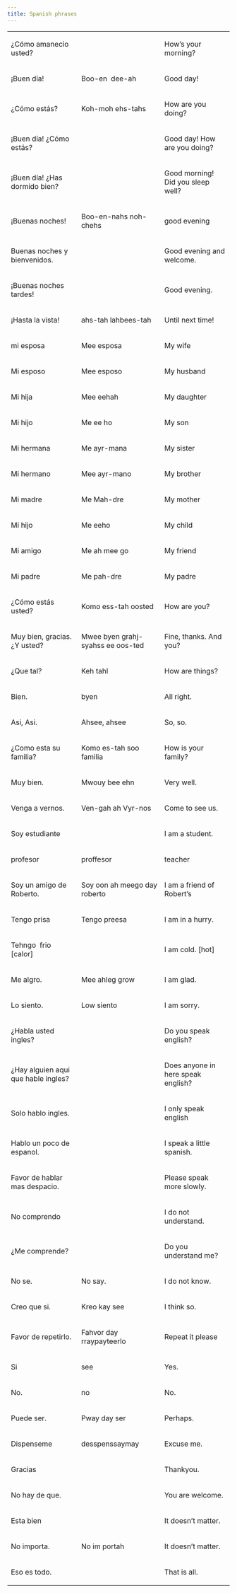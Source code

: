 ```yaml
---
title: Spanish phrases
---
```


</span></p><p class="c3 c8"><span class="c12"></span></p><p class="c3 c8"><span class="c12"></span></p><p class="c3 c8"><span class="c12"></span></p><a id="t.48dfca53135deb7184b22907c0470039946ce863"></a><a id="t.0"></a><table class="c14"><tbody><tr class="c9"><td class="c0" colspan="1" rowspan="1"><p class="c3"><span class="c2">&iquest;C&oacute;mo amanecio usted?</span></p></td><td class="c4" colspan="1" rowspan="1"><p class="c8 c10"><span class="c2"></span></p></td><td class="c6" colspan="1" rowspan="1"><p class="c1"><span class="c2">How&rsquo;s your morning?</span></p></td></tr><tr class="c9"><td class="c0" colspan="1" rowspan="1"><p class="c3"><span class="c2">&iexcl;Buen d&iacute;a!</span></p></td><td class="c4" colspan="1" rowspan="1"><p class="c1"><span class="c2">Boo-en &nbsp;dee-ah</span></p></td><td class="c6" colspan="1" rowspan="1"><p class="c1"><span class="c2">Good day!</span></p></td></tr><tr class="c9"><td class="c0" colspan="1" rowspan="1"><p class="c3"><span class="c2">&iquest;C&oacute;mo est&aacute;s?</span></p></td><td class="c4" colspan="1" rowspan="1"><p class="c1"><span class="c2">Koh-moh ehs-tahs</span></p></td><td class="c6" colspan="1" rowspan="1"><p class="c1"><span class="c2">How are you doing?</span></p></td></tr><tr class="c9"><td class="c0" colspan="1" rowspan="1"><p class="c3"><span class="c2">&iexcl;Buen d&iacute;a! &iquest;C&oacute;mo est&aacute;s?</span></p></td><td class="c4" colspan="1" rowspan="1"><p class="c1 c8"><span class="c2"></span></p></td><td class="c6" colspan="1" rowspan="1"><p class="c1"><span class="c2">Good day! How are you doing?</span></p></td></tr><tr class="c9"><td class="c0" colspan="1" rowspan="1"><p class="c3"><span class="c2">&iexcl;Buen d&iacute;a! &iquest;Has dormido bien?</span></p></td><td class="c4" colspan="1" rowspan="1"><p class="c1 c8"><span class="c2"></span></p></td><td class="c6" colspan="1" rowspan="1"><p class="c1"><span class="c2">Good morning! Did you sleep well?</span></p></td></tr><tr class="c9"><td class="c0" colspan="1" rowspan="1"><p class="c3"><span class="c2">&iexcl;Buenas noches!</span></p></td><td class="c4" colspan="1" rowspan="1"><p class="c1"><span class="c2">Boo-en-nahs noh-chehs</span></p></td><td class="c6" colspan="1" rowspan="1"><p class="c1"><span class="c2">good evening</span></p></td></tr><tr class="c9"><td class="c0" colspan="1" rowspan="1"><p class="c3"><span class="c2">Buenas noches y bienvenidos.</span></p></td><td class="c4" colspan="1" rowspan="1"><p class="c1 c8"><span class="c2"></span></p></td><td class="c6" colspan="1" rowspan="1"><p class="c1"><span class="c2">Good evening and welcome.</span></p></td></tr><tr class="c9"><td class="c0" colspan="1" rowspan="1"><p class="c3"><span class="c2">&iexcl;Buenas noches tardes!</span></p></td><td class="c4" colspan="1" rowspan="1"><p class="c1 c8"><span class="c2"></span></p></td><td class="c6" colspan="1" rowspan="1"><p class="c1"><span class="c2">Good evening.</span></p></td></tr><tr class="c9"><td class="c0" colspan="1" rowspan="1"><p class="c3"><span class="c2">&iexcl;Hasta la vista!</span></p></td><td class="c4" colspan="1" rowspan="1"><p class="c1 c5"><span class="c7">ahs-tah lahbees-tah</span></p></td><td class="c6" colspan="1" rowspan="1"><p class="c1"><span class="c2">Until next time!</span></p></td></tr><tr class="c9"><td class="c0" colspan="1" rowspan="1"><p class="c3"><span class="c2">mi esposa</span></p></td><td class="c4" colspan="1" rowspan="1"><p class="c1 c5"><span class="c7">Mee esposa</span></p></td><td class="c6" colspan="1" rowspan="1"><p class="c1"><span class="c2">My wife</span></p></td></tr><tr class="c9"><td class="c0" colspan="1" rowspan="1"><p class="c3"><span class="c2">Mi esposo</span></p></td><td class="c4" colspan="1" rowspan="1"><p class="c1 c5"><span class="c7">Mee esposo</span></p></td><td class="c6" colspan="1" rowspan="1"><p class="c1"><span class="c2">My husband</span></p></td></tr><tr class="c9"><td class="c0" colspan="1" rowspan="1"><p class="c3"><span class="c2">Mi hija</span></p></td><td class="c4" colspan="1" rowspan="1"><p class="c1 c5"><span class="c7">Mee eehah</span></p></td><td class="c6" colspan="1" rowspan="1"><p class="c1"><span class="c2">My daughter</span></p></td></tr><tr class="c9"><td class="c0" colspan="1" rowspan="1"><p class="c3"><span class="c2">Mi hijo</span></p></td><td class="c4" colspan="1" rowspan="1"><p class="c1 c5"><span class="c7">Me ee ho</span></p></td><td class="c6" colspan="1" rowspan="1"><p class="c1"><span class="c2">My son</span></p></td></tr><tr class="c9"><td class="c0" colspan="1" rowspan="1"><p class="c3"><span class="c2">Mi hermana</span></p></td><td class="c4" colspan="1" rowspan="1"><p class="c1 c5"><span class="c7">Me ayr-mana</span></p></td><td class="c6" colspan="1" rowspan="1"><p class="c1"><span class="c2">My sister</span></p></td></tr><tr class="c9"><td class="c0" colspan="1" rowspan="1"><p class="c3"><span class="c2">Mi hermano</span></p></td><td class="c4" colspan="1" rowspan="1"><p class="c1 c5"><span class="c7">Mee ayr-mano</span></p></td><td class="c6" colspan="1" rowspan="1"><p class="c1"><span class="c2">My brother</span></p></td></tr><tr class="c9"><td class="c0" colspan="1" rowspan="1"><p class="c3"><span class="c2">Mi madre</span></p></td><td class="c4" colspan="1" rowspan="1"><p class="c1 c5"><span class="c7">Me Mah-dre</span></p></td><td class="c6" colspan="1" rowspan="1"><p class="c1"><span class="c2">My mother</span></p></td></tr><tr class="c9"><td class="c0" colspan="1" rowspan="1"><p class="c3"><span class="c2">Mi hijo</span></p></td><td class="c4" colspan="1" rowspan="1"><p class="c1 c5"><span class="c7">Me eeho</span></p></td><td class="c6" colspan="1" rowspan="1"><p class="c1"><span class="c2">My child</span></p></td></tr><tr class="c9"><td class="c0" colspan="1" rowspan="1"><p class="c3"><span class="c2">Mi amigo</span></p></td><td class="c4" colspan="1" rowspan="1"><p class="c1 c5"><span class="c7">Me ah mee go</span></p></td><td class="c6" colspan="1" rowspan="1"><p class="c1"><span class="c2">My friend</span></p></td></tr><tr class="c9"><td class="c0" colspan="1" rowspan="1"><p class="c3"><span class="c2">Mi padre</span></p></td><td class="c4" colspan="1" rowspan="1"><p class="c1 c5"><span class="c7">Me pah-dre</span></p></td><td class="c6" colspan="1" rowspan="1"><p class="c1"><span class="c2">My padre</span></p></td></tr><tr class="c9"><td class="c0" colspan="1" rowspan="1"><p class="c3"><span class="c2">&iquest;C&oacute;mo est&aacute;s usted?</span></p></td><td class="c4" colspan="1" rowspan="1"><p class="c1 c5"><span class="c7">Komo ess-tah oosted</span></p></td><td class="c6" colspan="1" rowspan="1"><p class="c1"><span class="c2">How are you?</span></p></td></tr><tr class="c9"><td class="c0" colspan="1" rowspan="1"><p class="c3"><span class="c2">Muy bien, gracias. &iquest;Y usted?</span></p></td><td class="c4" colspan="1" rowspan="1"><p class="c1 c5"><span class="c7">Mwee byen grahj-syahss ee oos-ted</span></p></td><td class="c6" colspan="1" rowspan="1"><p class="c1"><span class="c2">Fine, thanks. And you?</span></p></td></tr><tr class="c9"><td class="c0" colspan="1" rowspan="1"><p class="c3"><span class="c2">&iquest;Que tal?</span></p></td><td class="c4" colspan="1" rowspan="1"><p class="c1 c5"><span class="c7">Keh tahl</span></p></td><td class="c6" colspan="1" rowspan="1"><p class="c1"><span class="c2">How are things?</span></p></td></tr><tr class="c9"><td class="c0" colspan="1" rowspan="1"><p class="c3"><span class="c2">Bien. </span></p></td><td class="c4" colspan="1" rowspan="1"><p class="c1 c5"><span class="c7">byen</span></p></td><td class="c6" colspan="1" rowspan="1"><p class="c1"><span class="c2">All right.</span></p></td></tr><tr class="c9"><td class="c0" colspan="1" rowspan="1"><p class="c3"><span class="c2">Asi, Asi.</span></p></td><td class="c4" colspan="1" rowspan="1"><p class="c1 c5"><span class="c7">Ahsee, ahsee</span></p></td><td class="c6" colspan="1" rowspan="1"><p class="c1"><span class="c2">So, so.</span></p></td></tr><tr class="c9"><td class="c0" colspan="1" rowspan="1"><p class="c3"><span class="c2">&iquest;Como esta su familia?</span></p></td><td class="c4" colspan="1" rowspan="1"><p class="c1 c5"><span class="c7">Komo es-tah soo familia</span></p></td><td class="c6" colspan="1" rowspan="1"><p class="c1"><span class="c2">How is your family?</span></p></td></tr><tr class="c9"><td class="c0" colspan="1" rowspan="1"><p class="c3"><span class="c2">Muy bien.</span></p></td><td class="c4" colspan="1" rowspan="1"><p class="c1 c5"><span class="c7">Mwouy bee ehn</span></p></td><td class="c6" colspan="1" rowspan="1"><p class="c1"><span class="c2">Very well.</span></p></td></tr><tr class="c9"><td class="c0" colspan="1" rowspan="1"><p class="c3"><span class="c2">Venga a vernos.</span></p></td><td class="c4" colspan="1" rowspan="1"><p class="c1 c5"><span class="c7">Ven-gah ah Vyr-nos</span></p></td><td class="c6" colspan="1" rowspan="1"><p class="c1"><span class="c2">Come to see us.</span></p></td></tr><tr class="c9"><td class="c0" colspan="1" rowspan="1"><p class="c3"><span class="c2">Soy estudiante</span></p></td><td class="c4" colspan="1" rowspan="1"><p class="c1 c5 c8"><span class="c7"></span></p></td><td class="c6" colspan="1" rowspan="1"><p class="c1"><span class="c2">I am a student.</span></p></td></tr><tr class="c9"><td class="c0" colspan="1" rowspan="1"><p class="c3"><span class="c2">profesor</span></p></td><td class="c4" colspan="1" rowspan="1"><p class="c1 c5"><span class="c7">proffesor</span></p></td><td class="c6" colspan="1" rowspan="1"><p class="c1"><span class="c2">teacher</span></p></td></tr><tr class="c9"><td class="c0" colspan="1" rowspan="1"><p class="c3"><span class="c2">Soy un amigo de Roberto.</span></p></td><td class="c4" colspan="1" rowspan="1"><p class="c1 c5"><span class="c7">Soy oon ah meego day roberto</span></p></td><td class="c6" colspan="1" rowspan="1"><p class="c1"><span class="c2">I am a friend of Robert&rsquo;s</span></p></td></tr><tr class="c9"><td class="c0" colspan="1" rowspan="1"><p class="c3"><span class="c2">Tengo prisa</span></p></td><td class="c4" colspan="1" rowspan="1"><p class="c1 c5"><span class="c7">Tengo preesa</span></p></td><td class="c6" colspan="1" rowspan="1"><p class="c1"><span class="c2">I am in a hurry.</span></p></td></tr><tr class="c9"><td class="c0" colspan="1" rowspan="1"><p class="c3"><span class="c2">Tehngo &nbsp;frio [calor]</span></p></td><td class="c4" colspan="1" rowspan="1"><p class="c1 c5 c8"><span class="c7"></span></p></td><td class="c6" colspan="1" rowspan="1"><p class="c1"><span class="c2">I am cold. [hot]</span></p></td></tr><tr class="c9"><td class="c0" colspan="1" rowspan="1"><p class="c3"><span class="c2">Me algro.</span></p></td><td class="c4" colspan="1" rowspan="1"><p class="c1 c5"><span class="c7">Mee ahleg grow</span></p></td><td class="c6" colspan="1" rowspan="1"><p class="c1"><span class="c2">I am glad.</span></p></td></tr><tr class="c9"><td class="c0" colspan="1" rowspan="1"><p class="c3"><span class="c2">Lo siento.</span></p></td><td class="c4" colspan="1" rowspan="1"><p class="c1 c5"><span class="c7">Low siento</span></p></td><td class="c6" colspan="1" rowspan="1"><p class="c1"><span class="c2">I am sorry.</span></p></td></tr><tr class="c9"><td class="c0" colspan="1" rowspan="1"><p class="c3"><span class="c2">&iquest;Habla usted ingles?</span></p></td><td class="c4" colspan="1" rowspan="1"><p class="c1 c5 c8"><span class="c7"></span></p></td><td class="c6" colspan="1" rowspan="1"><p class="c1"><span class="c2">Do you speak english?</span></p></td></tr><tr class="c9"><td class="c0" colspan="1" rowspan="1"><p class="c3"><span class="c2">&iquest;Hay alguien aqui que hable ingles?</span></p></td><td class="c4" colspan="1" rowspan="1"><p class="c1 c5 c8"><span class="c7"></span></p></td><td class="c6" colspan="1" rowspan="1"><p class="c1"><span class="c2">Does anyone in here speak english?</span></p></td></tr><tr class="c9"><td class="c0" colspan="1" rowspan="1"><p class="c3"><span class="c2">Solo hablo ingles.</span></p></td><td class="c4" colspan="1" rowspan="1"><p class="c1 c5 c8"><span class="c7"></span></p></td><td class="c6" colspan="1" rowspan="1"><p class="c1"><span class="c2">I only speak english</span></p></td></tr><tr class="c9"><td class="c0" colspan="1" rowspan="1"><p class="c3"><span class="c2">Hablo un poco de espanol.</span></p></td><td class="c4" colspan="1" rowspan="1"><p class="c1 c5 c8"><span class="c7"></span></p></td><td class="c6" colspan="1" rowspan="1"><p class="c1"><span class="c2">I speak a little spanish.</span></p></td></tr><tr class="c9"><td class="c0" colspan="1" rowspan="1"><p class="c3"><span class="c2">Favor de hablar mas despacio.</span></p></td><td class="c4" colspan="1" rowspan="1"><p class="c1 c5 c8"><span class="c7"></span></p></td><td class="c6" colspan="1" rowspan="1"><p class="c1"><span class="c2">Please speak more slowly.</span></p></td></tr><tr class="c9"><td class="c0" colspan="1" rowspan="1"><p class="c3"><span class="c2">No comprendo</span></p></td><td class="c4" colspan="1" rowspan="1"><p class="c1 c5 c8"><span class="c7"></span></p></td><td class="c6" colspan="1" rowspan="1"><p class="c1"><span class="c2">I do not understand.</span></p></td></tr><tr class="c9"><td class="c0" colspan="1" rowspan="1"><p class="c3"><span class="c2">&iquest;Me comprende?</span></p></td><td class="c4" colspan="1" rowspan="1"><p class="c1 c5 c8"><span class="c7"></span></p></td><td class="c6" colspan="1" rowspan="1"><p class="c1"><span class="c2">Do you understand me?</span></p></td></tr><tr class="c9"><td class="c0" colspan="1" rowspan="1"><p class="c3"><span class="c2">No se.</span></p></td><td class="c4" colspan="1" rowspan="1"><p class="c1 c5"><span class="c7">No say.</span></p></td><td class="c6" colspan="1" rowspan="1"><p class="c1"><span class="c2">I do not know.</span></p></td></tr><tr class="c9"><td class="c0" colspan="1" rowspan="1"><p class="c3"><span class="c2">Creo que si.</span></p></td><td class="c4" colspan="1" rowspan="1"><p class="c1 c5"><span class="c7">Kreo kay see</span></p></td><td class="c6" colspan="1" rowspan="1"><p class="c1"><span class="c2">I think so.</span></p></td></tr><tr class="c9"><td class="c0" colspan="1" rowspan="1"><p class="c3"><span class="c2">Favor de repetirlo.</span></p></td><td class="c4" colspan="1" rowspan="1"><p class="c1 c5"><span class="c7">Fahvor day rraypayteerlo</span></p></td><td class="c6" colspan="1" rowspan="1"><p class="c1"><span class="c2">Repeat it please</span></p></td></tr><tr class="c9"><td class="c0" colspan="1" rowspan="1"><p class="c3"><span class="c2">Si</span></p></td><td class="c4" colspan="1" rowspan="1"><p class="c1 c5"><span class="c7">see</span></p></td><td class="c6" colspan="1" rowspan="1"><p class="c1"><span class="c2">Yes.</span></p></td></tr><tr class="c9"><td class="c0" colspan="1" rowspan="1"><p class="c3"><span class="c2">No.</span></p></td><td class="c4" colspan="1" rowspan="1"><p class="c1 c5"><span class="c7">no</span></p></td><td class="c6" colspan="1" rowspan="1"><p class="c1"><span class="c2">No.</span></p></td></tr><tr class="c9"><td class="c0" colspan="1" rowspan="1"><p class="c3"><span class="c2">Puede ser.</span></p></td><td class="c4" colspan="1" rowspan="1"><p class="c1 c5"><span class="c7">Pway day ser</span></p></td><td class="c6" colspan="1" rowspan="1"><p class="c1"><span class="c2">Perhaps.</span></p></td></tr><tr class="c9"><td class="c0" colspan="1" rowspan="1"><p class="c3"><span class="c2">Dispenseme</span></p></td><td class="c4" colspan="1" rowspan="1"><p class="c1 c5"><span class="c7">desspenssaymay</span></p></td><td class="c6" colspan="1" rowspan="1"><p class="c1"><span class="c2">Excuse me.</span></p></td></tr><tr class="c9"><td class="c0" colspan="1" rowspan="1"><p class="c3"><span class="c2">Gracias</span></p></td><td class="c4" colspan="1" rowspan="1"><p class="c1 c5 c8"><span class="c7"></span></p></td><td class="c6" colspan="1" rowspan="1"><p class="c1"><span class="c2">Thankyou.</span></p></td></tr><tr class="c9"><td class="c0" colspan="1" rowspan="1"><p class="c3"><span class="c2">No hay de que.</span></p></td><td class="c4" colspan="1" rowspan="1"><p class="c1 c5 c8"><span class="c7"></span></p></td><td class="c6" colspan="1" rowspan="1"><p class="c1"><span class="c2">You are welcome.</span></p></td></tr><tr class="c9"><td class="c0" colspan="1" rowspan="1"><p class="c3"><span class="c2">Esta bien</span></p></td><td class="c4" colspan="1" rowspan="1"><p class="c1 c5 c8"><span class="c7"></span></p></td><td class="c6" colspan="1" rowspan="1"><p class="c1"><span class="c2">It doesn&rsquo;t matter.</span></p></td></tr><tr class="c9"><td class="c0" colspan="1" rowspan="1"><p class="c3"><span class="c2">No importa.</span></p></td><td class="c4" colspan="1" rowspan="1"><p class="c1 c5"><span class="c7">No im portah</span></p></td><td class="c6" colspan="1" rowspan="1"><p class="c1"><span class="c2">It doesn&rsquo;t matter.</span></p></td></tr><tr class="c9"><td class="c0" colspan="1" rowspan="1"><p class="c3"><span class="c2">Eso es todo.</span></p></td><td class="c4" colspan="1" rowspan="1"><p class="c1 c5 c8"><span class="c7"></span></p></td><td class="c6" colspan="1" rowspan="1"><p class="c1"><span class="c13">That is all.</span></p><p class="c1 c8"><span class="c2"></span></p></td></tr></tbody></table><p class="c3 c8"><span class="c12"></span></p></body></html>
